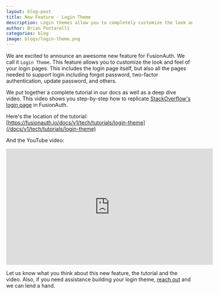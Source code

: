 ```yaml
---
layout: blog-post
title: New Feature - Login Theme
description: Login themes allow you to completely customize the look and feel of your login pages
author: Brian Pontarelli
categories: blog
image: blogs/login-theme.png
---
```


We are excited to announce an awesome new feature for FusionAuth. We call it `Login Theme`. This feature allows you to customize the look and feel of your login pages. This includes the login page itself, but also all the pages needed to support login including forgot password, two-factor authentication, update password, and others.
<!--more-->

We put together a complete tutorial in our docs as well as a deep dive video. This video shows you step-by-step how to replicate [StackOverflow's login page](https://stackoverflow.com/users/login) in FusionAuth.

Here's the location of the tutorial: [https://fusionauth.io/docs/v1/tech/tutorials/login-theme](/docs/v1/tech/tutorials/login-theme)

And the YouTube video:

<iframe width="560" height="315" src="https://www.youtube.com/embed/_ro3jH5Xkgo" frameborder="0" allow="accelerometer; autoplay; encrypted-media; gyroscope; picture-in-picture" allowfullscreen></iframe>
<br/>

Let us know what you think about this new feature, the tutorial and the video. Also, if you need assistance building your login theme, [reach out](/contact) and we can lend a hand.